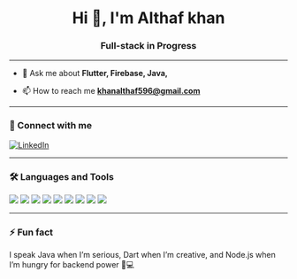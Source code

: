 <h1 align="center">Hi 👋, I'm Althaf khan</h1>
<h3 align="center"> Full-stack in Progress</h3>

--- 

- 💬 Ask me about **Flutter, Firebase, Java,**

- 📫 How to reach me **khanalthaf596@gmail.com**


---

<h3>🔗 Connect with me</h3>

[![LinkedIn](https://img.shields.io/badge/LINKEDIN-0A66C2?style=for-the-badge&logo=linkedin&logoColor=white)](https://linkedin.com/in/althaf-khan-z-2b4a79321)


  
---
  <h3>🛠 Languages and Tools</h3>
  

[![](https://img.shields.io/badge/?logo=html5&logoColor=E34F26&style=flat-square&logoOnly=true)](https://developer.mozilla.org/en-US/docs/Web/HTML)
[![](https://img.shields.io/badge/?logo=css3&logoColor=1572B6&style=flat-square&logoOnly=true)](https://developer.mozilla.org/en-US/docs/Web/CSS)
[![](https://img.shields.io/badge/?logo=dart&logoColor=0175C2&style=flat-square&logoOnly=true)](https://dart.dev)
[![](https://img.shields.io/badge/?logo=figma&logoColor=F24E1E&style=flat-square&logoOnly=true)](https://www.figma.com/)
[![](https://img.shields.io/badge/?logo=firebase&logoColor=FFCA28&style=flat-square&logoOnly=true)](https://firebase.google.com/)
[![](https://img.shields.io/badge/?logo=flutter&logoColor=02569B&style=flat-square&logoOnly=true)](https://flutter.dev)
[![](https://img.shields.io/badge/?logo=git&logoColor=F05032&style=flat-square&logoOnly=true)](https://git-scm.com/)
[![](https://img.shields.io/badge/?logo=java&logoColor=ED8B00&style=flat-square&logoOnly=true)](https://www.java.com/)
[![](https://img.shields.io/badge/?logo=python&logoColor=3776AB&style=flat-square&logoOnly=true)](https://www.python.org/)

---

 <h3>⚡ Fun fact </h3>
I speak Java when I’m serious, Dart when I’m creative, and Node.js when I’m hungry for backend power 🍜💻

  



